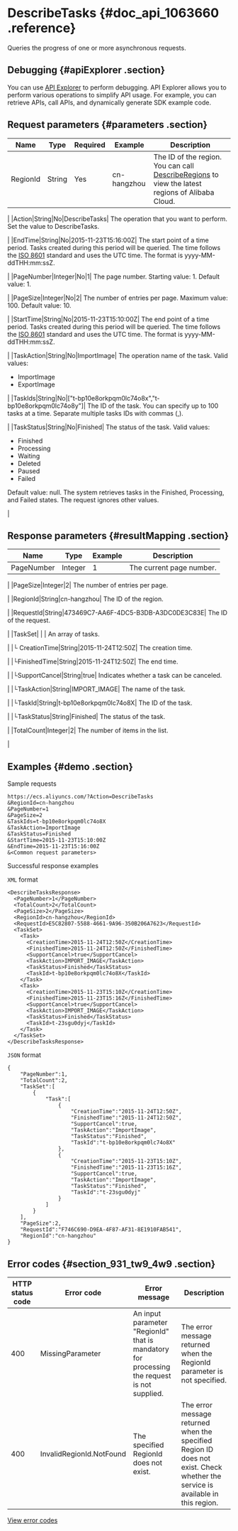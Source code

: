# DescribeTasks {#doc_api_1063660 .reference}

Queries the progress of one or more asynchronous requests.

## Debugging {#apiExplorer .section}

You can use [API Explorer](https://api.aliyun.com/#product=Ecs&api=DescribeTasks) to perform debugging. API Explorer allows you to perform various operations to simplify API usage. For example, you can retrieve APIs, call APIs, and dynamically generate SDK example code.

## Request parameters {#parameters .section}

|Name|Type|Required|Example|Description|
|----|----|--------|-------|-----------|
|RegionId|String|Yes|cn-hangzhou| The ID of the region. You can call [DescribeRegions](~~25609~~) to view the latest regions of Alibaba Cloud.

 |
|Action|String|No|DescribeTasks| The operation that you want to perform. Set the value to DescribeTasks.

 |
|EndTime|String|No|2015-11-23T15:16:00Z| The start point of a time period. Tasks created during this period will be queried. The time follows the [ISO 8601](~~25696~~) standard and uses the UTC time. The format is yyyy-MM-ddTHH:mm:ssZ.

 |
|PageNumber|Integer|No|1| The page number. Starting value: 1. Default value: 1.

 |
|PageSize|Integer|No|2| The number of entries per page. Maximum value: 100. Default value: 10.

 |
|StartTime|String|No|2015-11-23T15:10:00Z| The end point of a time period. Tasks created during this period will be queried. The time follows the [ISO 8601](~~25696~~) standard and uses the UTC time. The format is yyyy-MM-ddTHH:mm:ssZ.

 |
|TaskAction|String|No|ImportImage| The operation name of the task. Valid values:

 -   ImportImage
-   ExportImage

 |
|TaskIds|String|No|\["t-bp10e8orkpqm0lc74o8x","t-bp10e8orkpqm0lc74o8y"\]| The ID of the task. You can specify up to 100 tasks at a time. Separate multiple tasks IDs with commas \(,\).

 |
|TaskStatus|String|No|Finished| The status of the task. Valid values:

 -   Finished
-   Processing
-   Waiting
-   Deleted
-   Paused
-   Failed

 Default value: null. The system retrieves tasks in the Finished, Processing, and Failed states. The request ignores other values.

 |

## Response parameters {#resultMapping .section}

|Name|Type|Example|Description|
|----|----|-------|-----------|
|PageNumber|Integer|1| The current page number.

 |
|PageSize|Integer|2| The number of entries per page.

 |
|RegionId|String|cn-hangzhou| The ID of the region.

 |
|RequestId|String|473469C7-AA6F-4DC5-B3DB-A3DC0DE3C83E| The ID of the request.

 |
|TaskSet| | | An array of tasks.

 |
|└ CreationTime|String|2015-11-24T12:50Z| The creation time.

 |
|└FinishedTime|String|2015-11-24T12:50Z| The end time.

 |
|└SupportCancel|String|true| Indicates whether a task can be canceled.

 |
|└TaskAction|String|IMPORT\_IMAGE| The name of the task.

 |
|└TaskId|String|t-bp10e8orkpqm0lc74o8X| The ID of the task.

 |
|└TaskStatus|String|Finished| The status of the task.

 |
|TotalCount|Integer|2| The number of items in the list.

 |

## Examples {#demo .section}

Sample requests

``` {#request_demo}
https://ecs.aliyuncs.com/?Action=DescribeTasks
&RegionId=cn-hangzhou
&PageNumber=1 
&PageSize=2 
&TaskIds=t-bp10e8orkpqm0lc74o8X
&TaskAction=ImportImage
&TaskStatus=Finished
&StartTime=2015-11-23T15:10:00Z 
&EndTime=2015-11-23T15:16:00Z
&<Common request parameters>
```

Successful response examples

`XML` format

``` {#xml_return_success_demo}
<DescribeTasksResponse> 
  <PageNumber>1</PageNumber>
  <TotalCount>2</TotalCount> 
  <PageSize>2</PageSize>
  <RegionId>cn-hangzhou</RegionId> 
  <RequestId>E5C82807-5588-4661-9A96-350B206A7623</RequestId> 
  <TaskSet> 
    <Task>
      <CreationTime>2015-11-24T12:50Z</CreationTime> 
      <FinishedTime>2015-11-24T12:50Z</FinishedTime> 
      <SupportCancel>true</SupportCancel> 
      <TaskAction>IMPORT_IMAGE</TaskAction> 
      <TaskStatus>Finished</TaskStatus> 
      <TaskId>t-bp10e8orkpqm0lc74o8X</TaskId> 
    </Task> 
    <Task> 
      <CreationTime>2015-11-23T15:10Z</CreationTime> 
      <FinishedTime>2015-11-23T15:16Z</FinishedTime> 
      <SupportCancel>true</SupportCancel> 
      <TaskAction>IMPORT_IMAGE</TaskAction> 
      <TaskStatus>Finished</TaskStatus> 
      <TaskId>t-23sgu0dyj</TaskId> 
    </Task> 
  </TaskSet> 
</DescribeTasksResponse>

```

`JSON` format

``` {#json_return_success_demo}
{
	"PageNumber":1,
	"TotalCount":2,
	"TaskSet":[
		{
			"Task":[
				{
					"CreationTime":"2015-11-24T12:50Z",
					"FinishedTime":"2015-11-24T12:50Z",
					"SupportCancel":true,
					"TaskAction":"ImportImage",
					"TaskStatus":"Finished",
					"TaskId":"t-bp10e8orkpqm0lc74o8X"
				},
				{
					"CreationTime":"2015-11-23T15:10Z",
					"FinishedTime":"2015-11-23T15:16Z",
					"SupportCancel":true,
					"TaskAction":"ImportImage",
					"TaskStatus":"Finished",
					"TaskId":"t-23sgu0dyj"
				}
			]
		}
	],
	"PageSize":2,
	"RequestId":"F746C690-D9EA-4F87-AF31-8E1910FAB541",
	"RegionId":"cn-hangzhou"
}
```

## Error codes {#section_931_tw9_4w9 .section}

|HTTP status code|Error code|Error message|Description|
|----------------|----------|-------------|-----------|
|400|MissingParameter|An input parameter "RegionId" that is mandatory for processing the request is not supplied.|The error message returned when the RegionId parameter is not specified.|
|400|InvalidRegionId.NotFound|The specified RegionId does not exist.|The error message returned when the specified Region ID does not exist. Check whether the service is available in this region.|

[View error codes](https://error-center.aliyun.com/status/product/Ecs)

